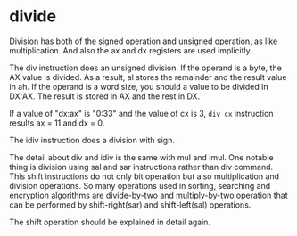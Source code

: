 # divide

Division has both of the signed operation and unsigned operation, as like multiplication. And also the ax and dx registers are used implicitly.

The div instruction does an unsigned division. If the operand is a byte, the AX value is divided. As a result, al stores the remainder and the result value in ah. If the operand is a word size, you should a value to be divided in DX:AX. The result is stored in AX and the rest in DX.

If a value of "dx:ax" is "0:33" and the value of cx is 3, ``div cx`` instruction results ax = 11 and dx = 0.

The idiv instruction does a division with sign.

The detail about div and idiv is the same with mul and imul.
One notable thing is division using sal and sar instructions rather than div command.
This shift instructions do not only bit operation but also multiplication and division operations.
So many operations used in sorting, searching and encryption algorithms are divide-by-two and multiply-by-two operation that can be performed by shift-right(sar) and shift-left(sal) operations. 

The shift operation should be explained in detail again.
